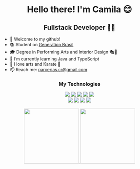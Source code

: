 <h1 align="center">Hello there! I'm Camila 😊</h1>
<h2 align="center">Fullstack Developer 👩‍💻 </h2>

- 👋 Welcome to my github!
- 📚 Student on <a href="https://brazil.generation.org/">Generation Brasil</a>
- 🎓 Degree in Performing Arts and Interior Design 🎭🎨
- 🌱 I’m currently learning Java and TypeScript
- 💞️ I love arts and Karate 🥋
- 📫 Reach me: parcerias.cr@gmail.com

<div align="center">
<h3>My Technologies</h3>
<img src="https://img.shields.io/badge/-java-rgba(0, 0, 79, 1)?style=for-the-badge&logo=java&logoColor=rgba(0, 255, 255, 0.7)" target="_blank">
<img src="https://img.shields.io/badge/-mysql-rgba(0, 0, 79, 1)?style=for-the-badge&logo=mysql&logoColor=rgba(0, 255, 255, 0.7)" target="_blank">
<img src="https://img.shields.io/badge/-spring-rgba(0, 0, 79, 1)?style=for-the-badge&logo=spring&logoColor=rgba(0, 255, 255, 0.7)" target="_blank">
<img src="https://img.shields.io/badge/-html-rgba(0, 0, 79, 1)?style=for-the-badge&logo=HTML5&logoColor=rgba(0, 255, 255, 0.7)" target="_blank">
<img src="https://img.shields.io/badge/-css-rgba(0, 0, 79, 1)?style=for-the-badge&logo=CSS3&logoColor=rgba(0, 255, 255, 0.7)" target="_blank">
<br> 
<img src="https://img.shields.io/badge/-Javascript-rgba(0, 0, 79, 1)?style=for-the-badge&logo=javascript&logoColor=rgba(0, 255, 255, 0.7)" target="_blank">
<img src="https://img.shields.io/badge/-nodejs-rgba(0, 0, 79, 1)?style=for-the-badge&logo=node.js&logoColor=rgba(0, 255, 255, 0.7)" target="_blank">
<img src="https://img.shields.io/badge/-Typescript-rgba(0, 0, 79, 1)?style=for-the-badge&logo=typescript&logoColor=rgba(0, 255, 255, 0.7)" target="_blank">
<img src="https://img.shields.io/badge/-react-rgba(0, 0, 79, 1)?style=for-the-badge&logo=React&logoColor=rgba(0, 255, 255, 0.7)" target="_blank">
</div>

<br>
<div align="center">
<a href="https://github.com/milabizzle">
<img  height="180em"  src="https://github-readme-stats.vercel.app/api?username=milabizzle&show_icons=true&theme=gotham&include_all_commits=true&count_private=true"/>
<img height="180em" src="https://github-readme-stats.vercel.app/api/top-langs/?username=milabizzle&layout=compact&langs_count=7&theme=gotham"/>
</a>
</div>
</details>
